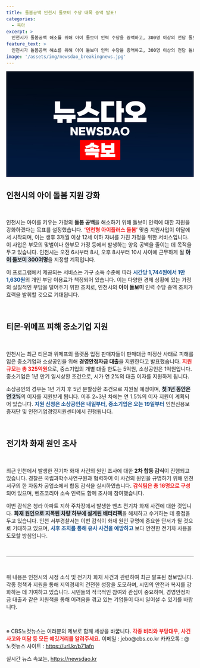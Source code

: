 ```yaml
---
title: 돌봄공백 인천시 돌보미 수당 대폭 증액 발표!
categories:
  - 육아
excerpt: >
  인천시가 돌봄공백 해소를 위해 아이 돌보미 인력 수당을 증액하고, 300명 이상의 전담 돌보미를 배정합니다. 또한, 중소기업과 소상공인을 위한 325억 원 규모의 대출 지원도 시작됩니다. 간편한 접근으로 변화를 경험하세요!
feature_text: >
  인천시가 돌봄공백 해소를 위해 아이 돌보미 인력 수당을 증액하고, 300명 이상의 전담 돌보미를 배정합니다. 또한, 중소기업과 소상공인을 위한 325억 원 규모의 대출 지원도 시작됩니다. 간편한 접근으로 변화를 경험하세요!
image: '/assets/img/newsdao_breakingnews.jpg'
---
```


<p><img src="/assets/img/newsdao_breakingnews.jpg" alt="koreaapp 속보" /></p>

<h2 data-ke-size="size26">인천시의 아이 돌봄 지원 강화</h2>

<p data-ke-size="size16">&nbsp;</p>

<p>인천시는 아이를 키우는 가정의 <b>돌봄 공백</b>을 해소하기 위해 돌보미 인력에 대한 지원을 강화하겠다는 목표를 설정했습니다. <b><span style="color: #ee2323;">‘인천형 아이플러스 돌봄’</span></b> 맞춤 지원사업이 이달에서 시작되며, 이는 생후 3개월 이상 12세 이하 자녀를 가진 가정을 위한 서비스입니다. 이 사업은 부모의 맞벌이나 한부모 가정 등에서 발생하는 양육 공백을 줄이는 데 목적을 두고 있습니다. 인천시는 오전 6시부터 8시, 오후 8시부터 10시 사이에 근무하게 될 <b><span style="background-color: #21538527;">아이 돌보미 300여명</span></b>을 지정할 계획입니다.</p>

<p>이 프로그램에서 제공되는 서비스는 가구 소득 수준에 따라 <b><span style="color: #1a5490;">시간당 1,744원에서 1만1,630원</span></b>의 개인 부담 이용료가 책정되어 있습니다. 이는 다양한 경제 상황에 있는 가정의 실질적인 부담을 덜어주기 위한 조치로, 인천시의 <b>아이 돌보미</b> 인력 수당 증액 조치가 효력을 발휘할 것으로 기대됩니다.</p>

<p data-ke-size="size16">&nbsp;</p>

<h2 data-ke-size="size26">티몬·위메프 피해 중소기업 지원</h2>

<p data-ke-size="size16">&nbsp;</p>

<p>인천시는 최근 티몬과 위메프의 플랫폼 입점 판매자들이 판매대금 미정산 사태로 피해를 입은 중소기업과 소상공인을 위해 <b>경영안정자금 대출</b>을 지원한다고 발표했습니다. <b><span style="color: #ee2323;">지원 규모는 총 325억원</span></b>으로,  중소기업의 개별 대출 한도는 5억원, 소상공인은 1억원입니다. 중소기업은 1년 만기 일시상환 조건으로, 시가 연 2%의 대출 이자를 지원하게 됩니다.</p>

<p>소상공인의 경우는 1년 거치 후 5년 분할상환 조건으로 지원될 예정이며, <b><span style="background-color: #21538527;">첫 1년 동안은 연 2%</span></b>의 이자를 지원받게 됩니다. 이후 2~3년 차에는 연 1.5%의 이자 지원이 계획되어 있습니다. <b><span style="color: #1a5490;">지원 신청은 소상공인은 내일부터, 중소기업은 오는 19일부터</span></b> 인천신용보증재단 및 인천기업경영지원센터에서 진행됩니다.</p>

<p data-ke-size="size16">&nbsp;</p>

<h2 data-ke-size="size26">전기차 화재 원인 조사</h2>

<p data-ke-size="size16">&nbsp;</p>

<p>최근 인천에서 발생한 전기차 화재 사건의 원인 조사에 대한 <b>2차 합동 감식</b>이 진행되고 있습니다. 경찰은 국립과학수사연구원과 협력하여 이 사건의 원인을 규명하기 위해 인천 서구의 한 자동차 공업소에서 합동 감식을 실시하였습니다. <b><span style="color: #ee2323;">감식팀은 총 16명으로 구성</span></b>되어 있으며, 벤츠코리아 소속 인력도 함께 조사에 참여했습니다.</p>

<p>이번 감식은 청라 아파트 지하 주차장에서 발생한 벤츠 전기차 화재 사건에 대한 것입니다. <b><span style="background-color: #21538527;">화재 원인으로 지목된 차량 하부에 설계된 배터리팩</span></b>을 해체하고 수거하는 데 중점을 두고 있습니다. 인천 서부경찰서는 이번 감식이 화재 원인 규명에 중요한 단서가 될 것으로 기대하고 있으며, <b><span style="color: #1a5490;">사후 조치를 통해 유사 사건을 예방하고</span></b> 보다 안전한 전기차 사용을 도모할 방침입니다.</p>

<p data-ke-size="size16">&nbsp;</p>

<hr/>

<p data-ke-size="size16">&nbsp;</p>

<p>위 내용은 인천시의 시정 소식 및 전기차 화재 사건과 관련하여 최근 발표된 정보입니다. 각종 정책과 지원을 통해 지역경제의 건전한 성장을 도모하며, 시민의 안전과 복지를 강화하는 데 기여하고 있습니다. 시민들의 적극적인 참여와 관심이 중요하며, 경영안정자금 대출과 같은 지원책을 통해 어려움을 겪고 있는 기업들이 다시 일어설 수 있기를 바랍니다. </p>

<p data-ke-size="size16">&nbsp;</p>

<p>※ CBS노컷뉴스는 여러분의 제보로 함께 세상을 바꿉니다. <b><span style="color: #ee2323;">각종 비리와 부당대우, 사건사고와 미담 등 모든 얘깃거리를 알려주세요.</span></b> 이메일 : jebo@cbs.co.kr 카카오톡 : @노컷뉴스 사이트 : <a href="https://url.kr/b71afn">https://url.kr/b71afn</a></p>
실시간 뉴스 속보는, <a href="https://newsdao.kr" rel="dofollow">https://newsdao.kr</a>


